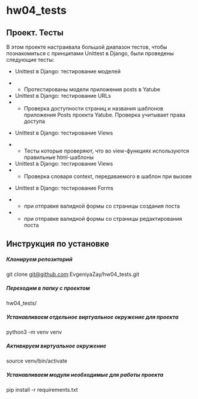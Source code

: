 # hw04_tests

## Проект. Тесты
В этом проекте настраивала большой диапазон тестов, чтобы познакомиться с принципами Unittest в Django, были проведены следующие тесты:

- Unittest в Django: тестирование моделей
+ - Протестированы модели приложения posts в Yatube 
+ Unittest в Django: тестирование URLs
+ - Проверка доступности страниц и названия шаблонов приложения Posts проекта Yatube. Проверка учитывает права доступа
- Unittest в Django: тестирование Views
 + - Тесты которые проверяют, что во view-функциях используются правильные html-шаблоны 
 + Unittest в Django: тестирование Views
 + - Проверка словаря context, передаваемого в шаблон при вызове
- Unittest в Django: тестирование Forms

+ - при отправке валидной формы со страницы создания поста
+ - при отправке валидной формы со страницы редактирования поста 


## Инструкция по установке
##### Клонируем репозиторий

git clone git@github.com:EvgeniyaZay/hw04_tests.git

##### Переходим в папку с проектом

hw04_tests/

##### Устанавливаем отдельное виртуальное окружение для проекта

python3 -m venv venv

##### Активируем виртуальное окружение

source venv/bin/activate

##### Устанавливаем модули необходимые для работы проекта

pip install -r requirements.txt

